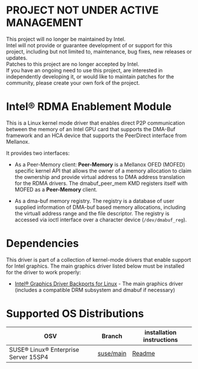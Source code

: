 # PROJECT NOT UNDER ACTIVE MANAGEMENT #  
This project will no longer be maintained by Intel.  
Intel will not provide or guarantee development of or support for this project, including but not limited to, maintenance, bug fixes, new releases or updates.  
Patches to this project are no longer accepted by Intel.  
 If you have an ongoing need to use this project, are interested in independently developing it, or would like to maintain patches for the community, please create your own fork of the project.  
  
# Intel® RDMA Enablement Module

This is a Linux kernel mode driver that enables direct P2P communication between the memory
of an Intel GPU card that supports the DMA-Buf framework and an HCA device that supports 
the PeerDirect interface from Mellanox.

It provides two interfaces:

- As a Peer-Memory client: **Peer-Memory** is a Mellanox OFED (MOFED) specific kernel
API that allows the owner of a memory allocation to claim the ownership and provide
virtual address to DMA address translation for the RDMA drivers. The dmabuf_peer_mem
KMD registers itself with MOFED as a **Peer-Memory** client.

- As a dma-buf memory registry. The registry is a database of user supplied information of
DMA-buf based memory allocations, including the virtuall address range and the file descriptor.
The registry is accessed via ioctl interface over a character device (`/dev/dmabuf_reg`).


# Dependencies

This driver is part of a collection of kernel-mode drivers that enable support for Intel graphics.
The main graphics driver listed below must be installed for the driver to work properly:

- [Intel® Graphics Driver Backports for Linux](https://github.com/intel-gpu/intel-gpu-i915-backports) - The main graphics driver (includes a compatible DRM subsystem and dmabuf if necessary)

# Supported OS Distributions

|   OSV |Branch   	| installation instructions | 
|---	|---	| --- |
| SUSE® Linux® Enterprise Server 15SP4	| [suse/main](https://github.com/intel-gpu/dmabuf_peer_mem/tree/suse/main) |[Readme](https://github.com/intel-gpu/dmabuf_peer_mem/blob/suse/main/README.md)|

